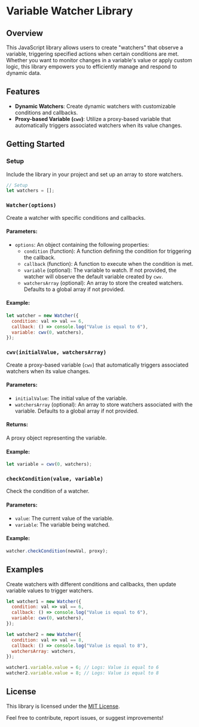 # Variable Watcher Library

## Overview

This JavaScript library allows users to create "watchers" that observe a variable, triggering specified actions when certain conditions are met. Whether you want to monitor changes in a variable's value or apply custom logic, this library empowers you to efficiently manage and respond to dynamic data.

## Features

- **Dynamic Watchers**: Create dynamic watchers with customizable conditions and callbacks.
- **Proxy-based Variable (`cwv`)**: Utilize a proxy-based variable that automatically triggers associated watchers when its value changes.

## Getting Started

### Setup

Include the library in your project and set up an array to store watchers.

```javascript
// Setup
let watchers = [];
```

### `Watcher(options)`

Create a watcher with specific conditions and callbacks.

#### Parameters:

- `options`: An object containing the following properties:
  - `condition` (function): A function defining the condition for triggering the callback.
  - `callback` (function): A function to execute when the condition is met.
  - `variable` (optional): The variable to watch. If not provided, the watcher will observe the default variable created by `cwv`.
  - `watchersArray` (optional): An array to store the created watchers. Defaults to a global array if not provided.

#### Example:

```javascript
let watcher = new Watcher({
  condition: val => val == 6,
  callback: () => console.log("Value is equal to 6"),
  variable: cwv(0, watchers),
});
```

### `cwv(initialValue, watchersArray)`

Create a proxy-based variable (`cwv`) that automatically triggers associated watchers when its value changes.

#### Parameters:

- `initialValue`: The initial value of the variable.
- `watchersArray` (optional): An array to store watchers associated with the variable. Defaults to a global array if not provided.

#### Returns:

A proxy object representing the variable.

#### Example:

```javascript
let variable = cwv(0, watchers);
```

### `checkCondition(value, variable)`

Check the condition of a watcher.

#### Parameters:

- `value`: The current value of the variable.
- `variable`: The variable being watched.

#### Example:

```javascript
watcher.checkCondition(newVal, proxy);
```

## Examples

Create watchers with different conditions and callbacks, then update variable values to trigger watchers.

```javascript
let watcher1 = new Watcher({
  condition: val => val == 6,
  callback: () => console.log("Value is equal to 6"),
  variable: cwv(0, watchers),
});

let watcher2 = new Watcher({
  condition: val => val == 8,
  callback: () => console.log("Value is equal to 8"),
  watchersArray: watchers,
});

watcher1.variable.value = 6; // Logs: Value is equal to 6
watcher2.variable.value = 8; // Logs: Value is equal to 8
```

## License

This library is licensed under the [MIT License](LICENSE).

Feel free to contribute, report issues, or suggest improvements!
